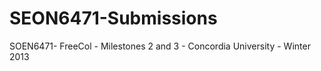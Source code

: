 SEON6471-Submissions
====================

SOEN6471- FreeCol - Milestones 2 and 3 - Concordia University - Winter 2013